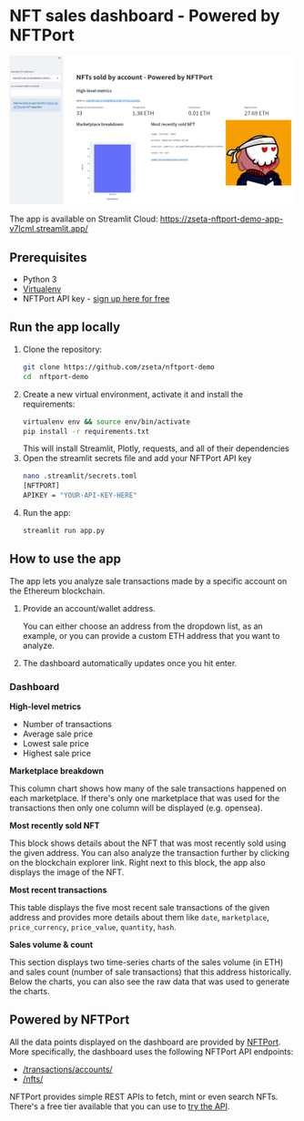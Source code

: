 # NFT sales dashboard - Powered by NFTPort
![](screenshots/screen1.png)

The app is available on Streamlit Cloud: https://zseta-nftport-demo-app-v7lcml.streamlit.app/

## Prerequisites
* Python 3
* [Virtualenv](https://virtualenv.pypa.io/en/latest/)
* NFTPort API key - [sign up here for free][sign-up]

## Run the app locally
1.  Clone the repository:
    ```bash
    git clone https://github.com/zseta/nftport-demo
    cd  nftport-demo
    ```
1.  Create a new virtual environment, activate it and install the requirements:
    ```bash
    virtualenv env && source env/bin/activate
    pip install -r requirements.txt
    ```
    This will install Streamlit, Plotly, requests, and all of their dependencies
1. Open the streamlit secrets file and add your NFTPort API key
    ```bash
	nano .streamlit/secrets.toml
    [NFTPORT]
    APIKEY = "YOUR-API-KEY-HERE"
	```
1. Run the app:
    ```bash
	streamlit run app.py
	```

## How to use the app
The app lets you analyze sale transactions made by a specific account on the
Ethereum blockchain.

1. Provide an account/wallet address.

    You can either choose an address from the dropdown list, as an example, or you can provide a custom ETH address that you want to analyze.
1. The dashboard automatically updates once you hit enter.

### Dashboard
**High-level metrics**

* Number of transactions
* Average sale price
* Lowest sale price
* Highest sale price

**Marketplace breakdown**

This column chart shows how many of the sale transactions happened on each
marketplace. If there's only one marketplace that was used for the transactions
then only one column will be displayed (e.g. opensea).

**Most recently sold NFT**

This block shows details about the NFT that was most recently sold using the
given address. You can also analyze the transaction further by clicking on the
blockchain explorer link. Right next to this block, the app also displays the
image of the NFT.

**Most recent transactions**

This table displays the five most recent sale transactions of the given address
and provides more details about them like `date`, `marketplace`,
`price_currency`, `price_value`, `quantity`, `hash`.

**Sales volume & count**

This section displays two time-series charts of the sales volume (in ETH) and
sales count (number of sale transactions) that this address historically.
Below the charts, you can also see the raw data that was used to generate the
charts.

## Powered by NFTPort
All the data points displayed on the dashboard are provided by [NFTPort](https://www.nftport.xyz/).
More specifically, the dashboard uses the following NFTPort API endpoints:
* [/transactions/accounts/](https://docs.nftport.xyz/docs/nftport/b3A6MzAxNDQ3NzQ-retrieve-transactions-by-an-account)
* [/nfts/](https://docs.nftport.xyz/docs/nftport/b3A6MjAzNDUzNTM-retrieve-nft-details)

NFTPort provides simple REST APIs to fetch, mint or even search NFTs. There's a
free tier available that you can use to [try the API][sign-up].


[sign-up]: https://dashboard.nftport.xyz/sign-up
